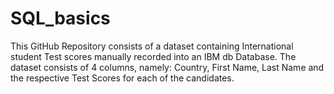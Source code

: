 # SQL_basics
This GitHub Repository consists of a dataset containing International student Test scores manually recorded into an IBM db Database. 
The dataset consists of 4 columns, namely: Country, First Name, Last Name and the respective Test Scores for each of the candidates.  

